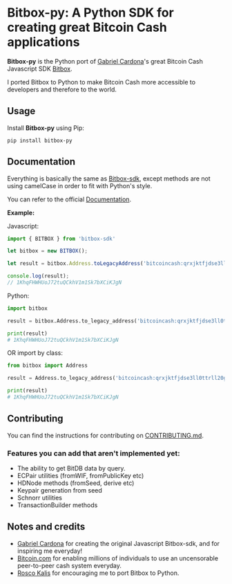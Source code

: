 Bitbox-py: A Python SDK for creating great Bitcoin Cash applications
==============================================

**Bitbox-py** is the Python port of [Gabriel Cardona](https://github.com/cgcardona)'s great Bitcoin Cash Javascript SDK [Bitbox](https://github.com/Bitcoin-com/bitbox-sdk).

I ported Bitbox to Python to make Bitcoin Cash more accessible to developers and therefore to the world.

Usage
------------
Install **Bitbox-py** using Pip:
```
pip install bitbox-py
```

Documentation
------------
Everything is basically the same as [Bitbox-sdk](https://developer.bitcoin.com/bitbox), except methods are not using camelCase in order to fit with Python's style.

You can refer to the official [Documentation](https://developer.bitcoin.com/bitbox).

**Example:**

Javascript:
```javascript
import { BITBOX } from 'bitbox-sdk'

let bitbox = new BITBOX();

let result = bitbox.Address.toLegacyAddress('bitcoincash:qrxjktfjdse3ll0ttrll20gykuhqjw764queg3w2tj');

console.log(result);
// 1KhqFHWHUoJ72tuQCkhV1m1Sk7bXCiKJgN
```

Python:
```python
import bitbox

result = bitbox.Address.to_legacy_address('bitcoincash:qrxjktfjdse3ll0ttrll20gykuhqjw764queg3w2tj')

print(result)
# 1KhqFHWHUoJ72tuQCkhV1m1Sk7bXCiKJgN
```

OR import by class:

```python
from bitbox import Address

result = Address.to_legacy_address('bitcoincash:qrxjktfjdse3ll0ttrll20gykuhqjw764queg3w2tj')

print(result)
# 1KhqFHWHUoJ72tuQCkhV1m1Sk7bXCiKJgN
```

Contributing
------------
You can find the instructions for contributing on [CONTRIBUTING.md](https://github.com/merwane/bitbox-py/blob/master/CONTRIBUTING.md).

### Features you can add that aren't implemented yet:
* The ability to get BitDB data by query.
* ECPair utilities (fromWIF, fromPublicKey etc)
* HDNode methods (fromSeed, derive etc)
* Keypair generation from seed
* Schnorr utilities
* TransactionBuilder methods

Notes and credits
------------
* [Gabriel Cardona](https://github.com/cgcardona) for creating the original Javascript Bitbox-sdk, and for inspiring me everyday!
* [Bitcoin.com](https://www.bitcoin.com/) for enabling millions of individuals to use an uncensorable peer-to-peer cash system everyday.
* [Rosco Kalis](https://github.com/rkalis) for encouraging me to port Bitbox to Python.
